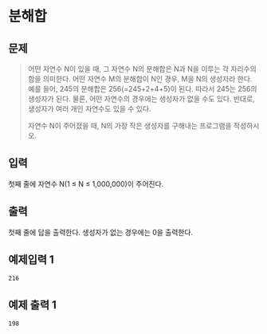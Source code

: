 # 분해합
## 문제
> 어떤 자연수 N이 있을 때, 그 자연수 N의 분해합은 N과 N을 이루는 각 자리수의 합을 의미한다. 어떤 자연수 M의 분해합이 N인 경우, M을 N의 생성자라 한다. 예를 들어, 245의 분해합은 256(=245+2+4+5)이 된다. 따라서 245는 256의 생성자가 된다. 물론, 어떤 자연수의 경우에는 생성자가 없을 수도 있다. 반대로, 생성자가 여러 개인 자연수도 있을 수 있다.
>
> 자연수 N이 주어졌을 때, N의 가장 작은 생성자를 구해내는 프로그램을 작성하시오.
## 입력
첫째 줄에 자연수 N(1 ≤ N ≤ 1,000,000)이 주어진다.
## 출력
첫째 줄에 답을 출력한다. 생성자가 없는 경우에는 0을 출력한다.

## 예제입력 1
```
216
```
## 예제 출력 1
```
198
```
